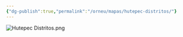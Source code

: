```yaml
---
{"dg-publish":true,"permalink":"/orneu/mapas/hutepec-distritos/"}
---
```


 ![Hutepec Distritos.png](/img/user/Orneu/Mapas/Hutepec%20Distritos.png)
